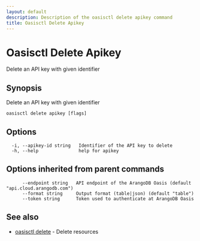 ```yaml
---
layout: default
description: Description of the oasisctl delete apikey command
title: Oasisctl Delete Apikey
---
```

# Oasisctl Delete Apikey

Delete an API key with given identifier

## Synopsis

Delete an API key with given identifier

```
oasisctl delete apikey [flags]
```

## Options

```
  -i, --apikey-id string   Identifier of the API key to delete
  -h, --help               help for apikey
```

## Options inherited from parent commands

```
      --endpoint string   API endpoint of the ArangoDB Oasis (default "api.cloud.arangodb.com")
      --format string     Output format (table|json) (default "table")
      --token string      Token used to authenticate at ArangoDB Oasis
```

## See also

* [oasisctl delete](oasisctl-delete.html)	 - Delete resources

